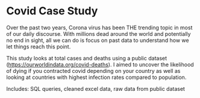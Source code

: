 # Covid Case Study
Over the past two years, Corona virus has been THE trending topic in most of our daily discourse. With millions dead around the world and potentially no end in sight, all we can do is focus on past data to understand how we let things reach this point.

This study looks at total cases and deaths using a public dataset (https://ourworldindata.org/covid-deaths). I aimed to uncover the likelihood of dying if you contracted covid depending on your country as well as looking at countries with highest infection rates compared to population.

Includes: SQL queries, cleaned excel data, raw data from public dataset





